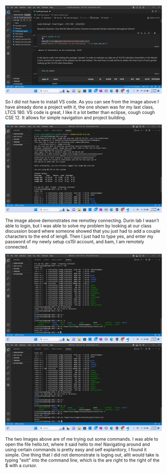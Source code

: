 ![Image](Screenshot(17).png)

So I did not have to install VS code. As you can see from the image above I have already done a project with it, the one shown was for my last class, LTCS 180. VS code is great, I like it a lot better than eclipse, cough cough CSE 12. It allows for simple navigation and project building.

![Image](login.png)

The image above demonstrates me remotley connecting. Durin lab I wasn't able to login, but I was able to solve my problem by looking at our class discussion board where someone showed that you just had to add a couple characters to the end of ieng6. Then I just had to type yes, and enter my password of my newly setup cs15l account, and bam, I am remotely connected.

![Image](tryingCommands1.png)
![Image](tryingCommands2.png)

The two Images above are of me trying out some commands. I was able to open the file hello.txt, where it said hello to me! Navigating around and using certain commands is pretty easy and self explanitory, I found it simple. One thing that I did not demonstrate is loging out, allit would take is typing "exit" into the command line, which is the are right to the right of the $ with a cursor.
